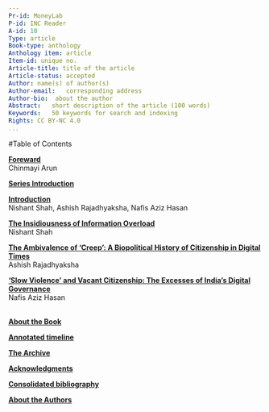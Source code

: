 ```yaml
---
Pr-id: MoneyLab
P-id: INC Reader
A-id: 10
Type: article
Book-type: anthology
Anthology item: article
Item-id: unique no.
Article-title: title of the article
Article-status: accepted
Author: name(s) of author(s)
Author-email:   corresponding address
Author-bio:  about the author
Abstract:   short description of the article (100 words)
Keywords:   50 keywords for search and indexing
Rights: CC BY-NC 4.0
...
```





#Table of Contents


 <a href='ch003.xhtml'>**Foreward**</a>
<br/> Chinmayi Arun

 <a href='ch004.xhtml'>**Series Introduction**</a>
<br/> 

 <a href='ch005.xhtml'>**Introduction**</a>
<br/> Nishant Shah, Ashish Rajadhyaksha, Nafis Aziz Hasan

<a href='ch006.xhtml'>**The Insidiousness of Information Overload**</a>
<br/>Nishant Shah 

<a href='ch007.xhtml'>**The Ambivalence of ‘Creep’: A Biopolitical History of Citizenship in Digital Times**</a>
<br/>Ashish Rajadhyaksha

<a href='ch008.xhtml'>**‘Slow Violence’ and Vacant Citizenship: The Excesses of India’s
Digital Governance**</a>
<br/>Nafis Aziz Hasan
<br/>
<br/>

<a href='ch009.xhtml'>**About the Book**</a>
<br/>

<a href='ch010.xhtml'>**Annotated timeline**</a>
<br/>

<a href='ch011.xhtml'>**The Archive**</a>
<br/>

<a href='ch013.xhtml'>**Acknowledgments**</a>
<br/>

<a href='ch014.xhtml'>**Consolidated bibliography**</a>

<a href='ch015.xhtml'>**About the Authors**</a>
<br/>

<div style="page-break-after: always;"></div>
